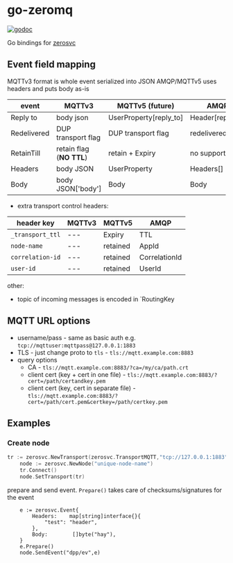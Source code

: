 # go-zeromq
[![godoc](http://img.shields.io/badge/godoc-reference-blue.svg?style=flat)](https://godoc.org/github.com/zerosvc/go-zerosvc)

Go bindings for [zerosvc](https://github.com/zerosvc/zerosvc)




## Event field mapping

MQTTv3 format is whole event serialized into JSON
AMQP/MQTTv5 uses headers and puts body as-is

| event | MQTTv3 | MQTTv5 (future) | AMQP |
| ---   |  ----  |  ---  | --- |
|  Reply to  | body json    | UserProperty[reply_to]      | Header[reply_to]  |
| Redelivered | DUP transport flag| DUP transport flag | redelivered flag | 
| RetainTill  | retain flag (**NO TTL**)| retain + Expiry | no support |
| Headers | body JSON | UserProperty | Headers[] |
| Body | body JSON['body'] | Body | Body |

+ extra transport control headers:

| header key       | MQTTv3 | MQTTv5   | AMQP   |
| ---              | ---    | ---      |  ---   |
| `_transport_ttl` | ---    | Expiry   | TTL    | 
| `node-name`      | ---    | retained | AppId  |
| `correlation-id` | ---    | retained | CorrelationId  |
| `user-id`        | ---    | retained | UserId  |

other:

* topic of incoming messages is encoded in `RoutingKey


## MQTT URL options

* username/pass - same as basic auth e.g. `tcp://mqttuser:mqttpass@127.0.0.1:1883`
* TLS - just change proto to `tls` - `tls://mqtt.example.com:8883`
* query options
  * CA - `tls://mqtt.example.com:8883/?ca=/my/ca/path.crt`
  * client cert (key + cert in one file) - `tls://mqtt.example.com:8883/?cert=/path/certandkey.pem`
  * client cert (key, cert in separate file) - `tls://mqtt.example.com:8883/?cert=/path/cert.pem&certkey=/path/certkey.pem`



## Examples

### Create node

```go
tr := zerosvc.NewTransport(zerosvc.TransportMQTT,"tcp://127.0.0.1:1883",zerosvc.TransportMQTTConfig{})
	node := zerosvc.NewNode("unique-node-name")
	tr.Connect()
	node.SetTransport(tr)
```

prepare and send event. `Prepare()` takes care of checksums/signatures for the event

```
	e := zerosvc.Event{
		Headers:    map[string]interface{}{
			"test": "header",
		},
		Body:        []byte("hay"),
	}
	e.Prepare()
	node.SendEvent("dpp/ev",e)
```
